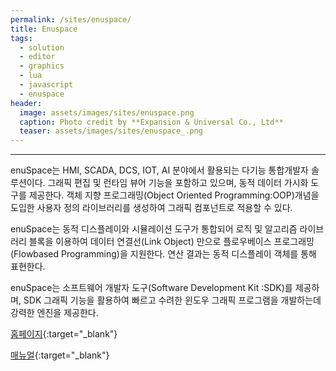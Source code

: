```yaml
---
permalink: /sites/enuspace/
title: Enuspace
tags:
  - solution
  - editor
  - graphics
  - lua
  - javascript
  - enuspace
header:
  image: assets/images/sites/enuspace.png
  caption: Photo credit by **Expansion & Universal Co., Ltd**
  teaser: assets/images/sites/enuspace_.png
---
```

---
enuSpace는 HMI, SCADA, DCS, IOT, AI 분야에서 활용되는 다기능 통합개발자 솔루션이다. 그래픽 편집 및 런타임 뷰어 기능을 포함하고 있으며, 동적 데이터 가시화 도구를 제공한다. 객체 지향 프로그래밍(Object Oriented Programming:OOP)개념을 도입한 사용자 정의 라이브러리를 생성하여 그래픽 컴포넌트로 적용할 수 있다.

enuSpace는 동적 디스플레이와 시뮬레이션 도구가 통합되어 로직 및 알고리즘 라이브러리 블록을 이용하여 데이터 연결선(Link Object) 만으로 플로우베이스 프로그래밍(Flowbased Programming)을 지원한다. 연산 결과는 동적 디스플레이 객체를 통해 표현한다.

enuSpace는 소프트웨어 개발자 도구(Software Development Kit :SDK)를 제공하며, SDK 그래픽 기능을 활용하여 빠르고 수려한 윈도우 그래픽 프로그램을 개발하는데 강력한 엔진을 제공한다.

[홈페이지](http://www.enu-tech.co.kr/enuspace.html){:target="_blank"}

[매뉴얼](https://expnuni.github.io/enuspace_doc/){:target="_blank"}
